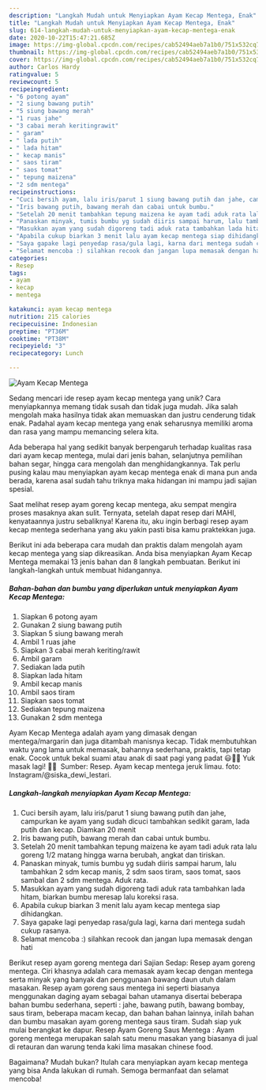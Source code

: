```yaml
---
description: "Langkah Mudah untuk Menyiapkan Ayam Kecap Mentega, Enak"
title: "Langkah Mudah untuk Menyiapkan Ayam Kecap Mentega, Enak"
slug: 614-langkah-mudah-untuk-menyiapkan-ayam-kecap-mentega-enak
date: 2020-10-22T15:47:21.685Z
image: https://img-global.cpcdn.com/recipes/cab52494aeb7a1b0/751x532cq70/ayam-kecap-mentega-foto-resep-utama.jpg
thumbnail: https://img-global.cpcdn.com/recipes/cab52494aeb7a1b0/751x532cq70/ayam-kecap-mentega-foto-resep-utama.jpg
cover: https://img-global.cpcdn.com/recipes/cab52494aeb7a1b0/751x532cq70/ayam-kecap-mentega-foto-resep-utama.jpg
author: Carlos Hardy
ratingvalue: 5
reviewcount: 5
recipeingredient:
- "6 potong ayam"
- "2 siung bawang putih"
- "5 siung bawang merah"
- "1 ruas jahe"
- "3 cabai merah keritingrawit"
- " garam"
- " lada putih"
- " lada hitam"
- " kecap manis"
- " saos tiram"
- " saos tomat"
- " tepung maizena"
- "2 sdm mentega"
recipeinstructions:
- "Cuci bersih ayam, lalu iris/parut 1 siung bawang putih dan jahe, campurkan ke ayam yang sudah dicuci tambahkan sedikit garam, lada putih dan kecap. Diamkan 20 menit"
- "Iris bawang putih, bawang merah dan cabai untuk bumbu."
- "Setelah 20 menit tambahkan tepung maizena ke ayam tadi aduk rata lalu goreng 1/2 matang hingga warna berubah, angkat dan tiriskan."
- "Panaskan minyak, tumis bumbu yg sudah diiris sampai harum, lalu tambahkan 2 sdm kecap manis, 2 sdm saos tiram, saos tomat, saos sambal dan 2 sdm mentega. Aduk rata."
- "Masukkan ayam yang sudah digoreng tadi aduk rata tambahkan lada hitam, biarkan bumbu meresap lalu koreksi rasa."
- "Apabila cukup biarkan 3 menit lalu ayam kecap mentega siap dihidangkan."
- "Saya gapake lagi penyedap rasa/gula lagi, karna dari mentega sudah cukup rasanya."
- "Selamat mencoba :) silahkan recook dan jangan lupa memasak dengan hati"
categories:
- Resep
tags:
- ayam
- kecap
- mentega

katakunci: ayam kecap mentega 
nutrition: 215 calories
recipecuisine: Indonesian
preptime: "PT36M"
cooktime: "PT38M"
recipeyield: "3"
recipecategory: Lunch

---
```



![Ayam Kecap Mentega](https://img-global.cpcdn.com/recipes/cab52494aeb7a1b0/751x532cq70/ayam-kecap-mentega-foto-resep-utama.jpg)

Sedang mencari ide resep ayam kecap mentega yang unik? Cara menyiapkannya memang tidak susah dan tidak juga mudah. Jika salah mengolah maka hasilnya tidak akan memuaskan dan justru cenderung tidak enak. Padahal ayam kecap mentega yang enak seharusnya memiliki aroma dan rasa yang mampu memancing selera kita.

Ada beberapa hal yang sedikit banyak berpengaruh terhadap kualitas rasa dari ayam kecap mentega, mulai dari jenis bahan, selanjutnya pemilihan bahan segar, hingga cara mengolah dan menghidangkannya. Tak perlu pusing kalau mau menyiapkan ayam kecap mentega enak di mana pun anda berada, karena asal sudah tahu triknya maka hidangan ini mampu jadi sajian spesial.

Saat melihat resep ayam goreng kecap mentega, aku sempat mengira proses masaknya akan sulit. Ternyata, setelah dapat resep dari MAHI, kenyataannya justru sebaliknya! Karena itu, aku ingin berbagi resep ayam kecap mentega sederhana yang aku yakin pasti bisa kamu praktekkan juga.


Berikut ini ada beberapa cara mudah dan praktis dalam mengolah ayam kecap mentega yang siap dikreasikan. Anda bisa menyiapkan Ayam Kecap Mentega memakai 13 jenis bahan dan 8 langkah pembuatan. Berikut ini langkah-langkah untuk membuat hidangannya.

<!--inarticleads1-->

##### Bahan-bahan dan bumbu yang diperlukan untuk menyiapkan Ayam Kecap Mentega:

1. Siapkan 6 potong ayam
1. Gunakan 2 siung bawang putih
1. Siapkan 5 siung bawang merah
1. Ambil 1 ruas jahe
1. Siapkan 3 cabai merah keriting/rawit
1. Ambil  garam
1. Sediakan  lada putih
1. Siapkan  lada hitam
1. Ambil  kecap manis
1. Ambil  saos tiram
1. Siapkan  saos tomat
1. Sediakan  tepung maizena
1. Gunakan 2 sdm mentega


Ayam Kecap Mentega adalah ayam yang dimasak dengan mentega/margarin dan juga ditambah manisnya kecap. Tidak membutuhkan waktu yang lama untuk memasak, bahannya sederhana, praktis, tapi tetap enak. Cocok untuk bekal suami atau anak di saat pagi yang padat 😃👍🏻 Yuk masak lagi! 👩‍🍳 ️ Sumber: Resep. Ayam kecap mentega jeruk limau. foto: Instagram/@siska_dewi_lestari. 

<!--inarticleads2-->

##### Langkah-langkah menyiapkan Ayam Kecap Mentega:

1. Cuci bersih ayam, lalu iris/parut 1 siung bawang putih dan jahe, campurkan ke ayam yang sudah dicuci tambahkan sedikit garam, lada putih dan kecap. Diamkan 20 menit
1. Iris bawang putih, bawang merah dan cabai untuk bumbu.
1. Setelah 20 menit tambahkan tepung maizena ke ayam tadi aduk rata lalu goreng 1/2 matang hingga warna berubah, angkat dan tiriskan.
1. Panaskan minyak, tumis bumbu yg sudah diiris sampai harum, lalu tambahkan 2 sdm kecap manis, 2 sdm saos tiram, saos tomat, saos sambal dan 2 sdm mentega. Aduk rata.
1. Masukkan ayam yang sudah digoreng tadi aduk rata tambahkan lada hitam, biarkan bumbu meresap lalu koreksi rasa.
1. Apabila cukup biarkan 3 menit lalu ayam kecap mentega siap dihidangkan.
1. Saya gapake lagi penyedap rasa/gula lagi, karna dari mentega sudah cukup rasanya.
1. Selamat mencoba :) silahkan recook dan jangan lupa memasak dengan hati


Berikut resep ayam goreng mentega dari Sajian Sedap: Resep ayam goreng mentega. Ciri khasnya adalah cara memasak ayam kecap dengan mentega serta minyak yang banyak dan penggunaan bawang daun utuh dalam masakan. Resep ayam goreng saus mentega ini seperti biasanya menggunakan daging ayam sebagai bahan utamanya disertai beberapa bahan bumbu sederhana, seperti : jahe, bawang putih, bawang bombay, saus tiram, beberapa macam kecap, dan bahan bahan lainnya, inilah bahan dan bumbu masakan ayam goreng mentega saus tiram. Sudah siap yuk mulai berangkat ke dapur. Resep Ayam Goreng Saus Mentega : Ayam goreng mentega merupakan salah satu menu masakan yang biasanya di jual di retauran dan warung tenda kaki lima masakan chinese food. 

Bagaimana? Mudah bukan? Itulah cara menyiapkan ayam kecap mentega yang bisa Anda lakukan di rumah. Semoga bermanfaat dan selamat mencoba!
